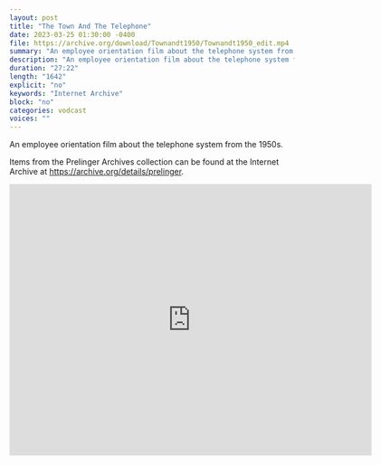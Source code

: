 ```yaml
---
layout: post
title: "The Town And The Telephone"
date: 2023-03-25 01:30:00 -0400
file: https://archive.org/download/Townandt1950/Townandt1950_edit.mp4
summary: "An employee orientation film about the telephone system from the 1950s."
description: "An employee orientation film about the telephone system from the 1950s."
duration: "27:22"
length: "1642"
explicit: "no" 
keywords: "Internet Archive"
block: "no" 
categories: vodcast
voices: ""
---
```


An employee orientation film about the telephone system from the 1950s.  

Items from the Prelinger Archives collection can be found at the Internet Archive at <https://archive.org/details/prelinger>.

<iframe src="https://archive.org/embed/Townandt1950" width="640" height="480" frameborder="0" webkitallowfullscreen="true" mozallowfullscreen="true" allowfullscreen></iframe>
